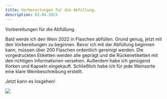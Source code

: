 ```yaml
---
title: Vorbereitungen für die Abfüllung.
description: 02.04.2023
---
```

Vorbereitungen für die Abfüllung.


Bald werde ich den  Wein 2022 in Flaschen abfüllen. Grund genug, jetzt mit den Vorbereitungen zu beginnen. Bevor ich mit der Abfüllung beginnen kann, müssen über 200 Flaschen ordentlich gereinigt werden. Die vorgedruckten Etiketten werden alle geprägt und die Rückenetiketten mit den richtigen Informationen versehen. Außerdem habe ich genügend Korken und Kapseln eingekauft. Schließlich habe ich für jede Weinsorte eine klare Weinbeschreibung erstellt. 

 Jetzt kann es losgehen! 

![](/img/img_7332.jpg)